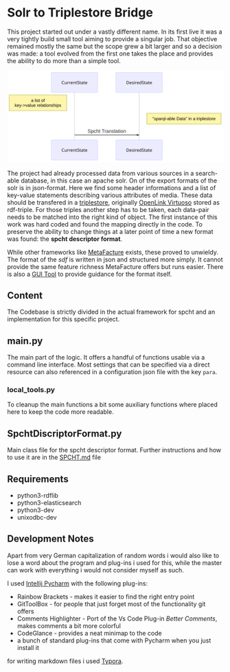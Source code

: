 # Solr to Triplestore Bridge

This project started out under a vastly different name. In its first live it was a very tightly build small tool aiming to provide a singular job. That objective remained mostly the same but the scope grew a bit larger and so a decision was made: a tool evolved from the first one takes the place and provides the ability to do more than a simple tool.

![Simple diagram explaining the workflow](./README/simplediagram1.png)

The project had already processed data from various sources in a search-able database, in this case an apache solr. On of the export formats of the solr is in json-format. Here we find some header informations and a list of key-value statements describing various attributes of media. These data should be transfered in a [triplestore](https://en.wikipedia.org/wiki/Triplestore), originally [OpenLink Virtuoso](https://virtuoso.openlinksw.com/) stored as rdf-triple. For those triples another step has to be taken, each data-pair needs to be matched into the right kind of object. The first instance of this work was hard coded and found the mapping directly in the code. To preserve the ability to change things at a later point of time a new format was found: the **spcht descriptor format**.

While other frameworks like [MetaFacture](https://github.com/metafacture) exists, these proved to unwieldy. The format of the *sdf* is written in json and structured more simply. It cannot provide the same feature richness MetaFacture offers but runs easier. There is also a [GUI Tool](https://github.com/jpkanter/spcht_checker_gui) to provide guidance for the format itself.

## Content

The Codebase is strictly divided in the actual framework for spcht and an implementation for this specific project. 

## main.py

The main part of the logic. It offers a handful of functions usable via a command line interface. Most settings that can be specified via a direct resource can also referenced in a configuration json file with the key `para`.

### local_tools.py

To cleanup the main functions a bit some auxiliary functions where placed here to keep the code more readable.

## SpchtDiscriptorFormat.py

Main class file for the spcht descriptor format. Further instructions and how to use it are in the [SPCHT.md](SPCHT.md) file

## Requirements

* python3-rdflib 
* python3-elasticsearch
* python3-dev
* unixodbc-dev

## Development Notes

Apart from very German capitalization of random words i would also like to lose a word about the program and plug-ins i used for this, while the master can work with everything i would not consider myself as such.

I used [Intellij Pycharm](https://www.jetbrains.com/pycharm/)  with the following plug-ins:

* Rainbow Brackets - makes it easier to find the right entry point
* GitToolBox - for people that just forget most of the functionality git offers
* Comments Highlighter - Port of the Vs Code Plug-in _Better Comments_, makes comments a bit more colorful
* CodeGlance - provides a neat minimap to the code
* a bunch of standard plug-ins that come with Pycharm when you just install it

for writing markdown files i used [Typora](https://typora.io/).

